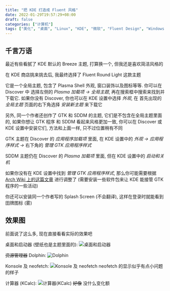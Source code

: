 ```yaml
---
title: "把 KDE 打造成 Fluent 风格"
date: 2022-01-29T19:57:29+08:00
draft: false
categories: ["计算机"]
tags: ["美化", "桌面", "Linux", "KDE", "微软", "Fluent Design", "Windows 11"]
---
```


## 千言万语
最近有些看腻了 KDE 默认的 Breeze 主题, 打算换一个, 但我还是喜欢简洁风格的

在 KDE 商店挑来挑去后, 我最终选择了 Fluent Round Light 这款主题

它是一个全局主题, 包含了 Plasma Shell 外观, 窗口装饰以及图标等等. 你可以在 Discover 中 选择左侧的 *Plasma 加载项 -> 全局主题*, 再在搜索框中搜索来找到并下载它. 如果你没有 Discover, 你也可以在 KDE 设置中选择 *外观*, 在 首先出现的 *全局主题* 页面的右下角选择 *安装新主题* 来下载它

另外, 同一个作者还创作了 GTK 和 SDDM 的主题, 它们是不包含在全局主题里面的, 如果你想让 GTK 程序 和 SDDM 看起来风格更加一致, 你可以在 Discover 或 KDE 设置中安装它们, 方法和上面一样, 只不过位置稍有不同

GTK 主题在 Discover 的 *应用程序加载项* 里面, 在 KDE 设置中的 *外观 -> 应用程序样式 ->* 右下角的 *管理 GTK 应用程序样式*

SDDM 主题仍在 Discover 的 *Plasma 加载项* 里面, 但在 KDE 设置中的 *启动和关机*

如果你没有在 KDE 设置中找到 *管理 GTK 应用程序样式*, 那么你可能需要根据  [Arch Wiki 上的这篇文章](https://wiki.archlinux.org/title/Uniform_look_for_Qt_and_GTK_applications_(%E7%AE%80%E4%BD%93%E4%B8%AD%E6%96%87)) 进行调整了 (需要安装一些软件包来让 KDE 能接管 GTK 程序的一些活动)

你还可以安装同一个作者写的 Splash Screen (不会翻译), 这样在登录时就能看到田牌图标 (雾)


## 效果图
前面说了这么多, 现在直接看看实际的效果吧

桌面和启动器 (壁纸也是主题里面的):
![桌面和启动器](desktop.png)

~~资源管理器~~ Dolphin:
![Dolphin](dolphin.png)

Konsole 及 neofetch:
![Konsole 及 neofetch](konsole.png)
neofetch 的显示似乎有点小问题的样子

计算器 (KCalc):
![计算器(KCalc)](kcalc.png)
~~好像~~ 没什么变化额
